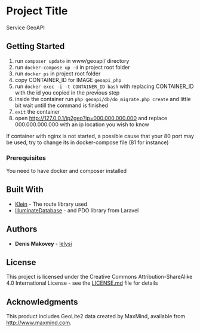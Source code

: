# Project Title

Service GeoAPI

## Getting Started

1. run ``` composer update ``` in www/geoapi/ directory
2. run ``` docker-compose up -d ``` in project root folder
3. run ``` docker ps ``` in project root folder
4. copy CONTAINER_ID for IMAGE ``` geoapi_php ```
5. run ``` docker exec -i -t CONTAINER_ID bash ``` with replacing CONTAINER_ID with the id you copied in the previous step
6. inside the container run ``` php geoapi/db/do_migrate.php create ``` and little bit wait untill the command is finished
7. ``` exit ``` the container
8. open http://127.0.0.1/ip2geo?ip=000.000.000.000 and replace 000.000.000.000 with an ip location you wish to know

If container with nginx is not started, a possible cause that your 80 port may be used, try to change its in docker-compose file (81 for instance)

### Prerequisites

You need to have docker and composer installed

## Built With

* [Klein](https://github.com/klein/klein.php) - The route library used
* [IlluminateDatabase](https://packagist.org/packages/illuminate/database) - and PDO library from Laravel


## Authors

* **Denis Makovey** - [lelysi](https://github.com/lelysi)

## License

This project is licensed under the Creative Commons Attribution-ShareAlike 4.0 International License - see the [LICENSE.md](LICENSE.md) file for details

## Acknowledgments

This product includes GeoLite2 data created by MaxMind, available from
<a href="http://www.maxmind.com">http://www.maxmind.com</a>.
